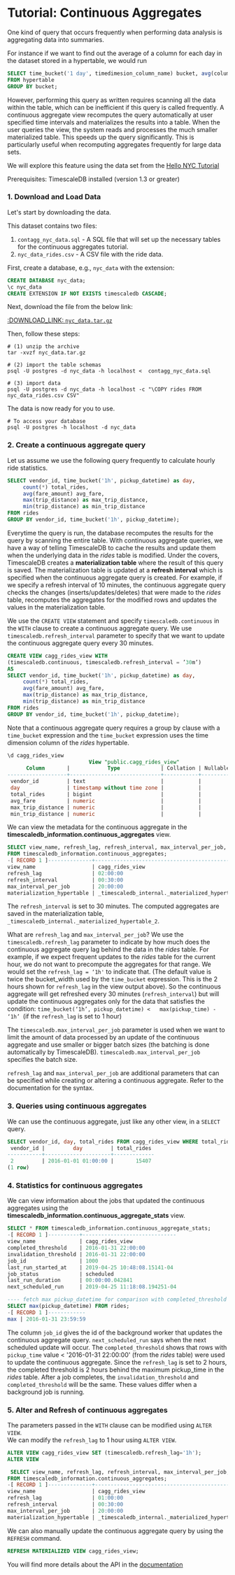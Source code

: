 
# Tutorial: Continuous Aggregates

One kind of query that occurs frequently when performing data analysis is
aggregating data into summaries.

For instance if we want to find out the average of a column for each day in the 
dataset stored in a hypertable, we would run 

``` sql
SELECT time_bucket('1 day', timedimesion_column_name) bucket, avg(column_name), stddev(column_name)
FROM hypertable
GROUP BY bucket;
```

However, performing this query as written requires scanning all the data within
the table, which can be inefficient if this query is called frequently. A 
continuous aggregate view recomputes the query automatically at user specified 
time intervals and materializes the results into a table. When the user 
queries the view, the system reads and processes the much smaller materialized 
table. This speeds up the query significantly. This is particularly useful when 
recomputing aggregates frequently for large data sets.

We will explore this feature using the data set from the [Hello NYC Tutorial][hello_nyc]

Prerequisites:
TimescaleDB installed (version 1.3 or greater)

### 1. Download and Load Data

Let's start by downloading the data.

This dataset contains two files:
1. `contagg_nyc_data.sql` - A SQL file that will set up the necessary tables
for the continuous aggregates tutorial.
1. `nyc_data_rides.csv` - A CSV file with the ride data.

First, create a database, e.g., `nyc_data` with the extension:

```sql
CREATE DATABASE nyc_data;
\c nyc_data
CREATE EXTENSION IF NOT EXISTS timescaledb CASCADE;
```

Next, download the file from the below link:

[:DOWNLOAD_LINK: `nyc_data.tar.gz`][nyc_data]

Then, follow these steps:

```
# (1) unzip the archive
tar -xvzf nyc_data.tar.gz

# (2) import the table schemas
psql -U postgres -d nyc_data -h localhost <  contagg_nyc_data.sql

# (3) import data
psql -U postgres -d nyc_data -h localhost -c "\COPY rides FROM nyc_data_rides.csv CSV"
```

The data is now ready for you to use.

```
# To access your database
psql -U postgres -h localhost -d nyc_data
```

### 2. Create a continuous aggregate query
Let us assume we use the following query frequently to calculate hourly ride statistics.

```sql
SELECT vendor_id, time_bucket('1h', pickup_datetime) as day,
     count(*) total_rides, 
     avg(fare_amount) avg_fare, 
     max(trip_distance) as max_trip_distance,
     min(trip_distance) as min_trip_distance
FROM rides
GROUP BY vendor_id, time_bucket('1h', pickup_datetime);
```
Everytime the query is run, the database recomputes the results for the query by 
scanning the entire table. With continuous aggregate queries, we have a way of 
telling TimescaleDB to cache the results and update them when the underlying
data in the *rides* table is modified. Under the covers, TimescaleDB creates 
a **materialization table** where the result of this query is saved. The 
materialization table is updated at a **refresh interval** which is specified
 when the continuous aggregate query is created. For example, if we 
specify a refresh interval of 10 minutes, the continuous aggregate query
 checks the changes (inserts/updates/deletes) that were made to the *rides* 
table, recomputes the aggregates for the modified rows and updates the 
values in the materialization table.


We use the `CREATE VIEW` statement and specify `timescaledb.continuous` in the 
`WITH` clause to create a continuous aggregate query. We use 
`timescaledb.refresh_interval` parameter to specify that we want to update the 
continuous aggregate query every 30 minutes.

```sql
CREATE VIEW cagg_rides_view WITH 
(timescaledb.continuous, timescaledb.refresh_interval = ’30m’)
AS
SELECT vendor_id, time_bucket('1h', pickup_datetime) as day,
     count(*) total_rides, 
     avg(fare_amount) avg_fare, 
     max(trip_distance) as max_trip_distance,
     min(trip_distance) as min_trip_distance
FROM rides
GROUP BY vendor_id, time_bucket('1h', pickup_datetime);
```
Note that a continuous aggregate query requires a group by clause with a 
`time_bucket` expression and the `time_bucket` expression uses the time dimension 
column of the *rides* hypertable.
```sql
\d cagg_rides_view
                          View "public.cagg_rides_view"
      Column       |            Type             | Collation | Nullable | Default 
-------------------+-----------------------------+-----------+----------+---------
 vendor_id         | text                        |           |          | 
 day               | timestamp without time zone |           |          | 
 total_rides       | bigint                      |           |          | 
 avg_fare          | numeric                     |           |          | 
 max_trip_distance | numeric                     |           |          | 
 min_trip_distance | numeric                     |           |          | 
```

We can view the metadata for the continuous aggregate in the 
**timescaledb_information.continuous_aggregates** view.

``` sql
SELECT view_name, refresh_lag, refresh_interval, max_interval_per_job, materialization_hypertable 
FROM timescaledb_information.continuous_aggregates;
-[ RECORD 1 ]--------------+-------------------------------------------------
view_name                  | cagg_rides_view
refresh_lag                | 02:00:00
refresh_interval           | 00:30:00
max_interval_per_job       | 20:00:00
materialization_hypertable | _timescaledb_internal._materialized_hypertable_2
```
The `refresh_interval` is set to 30 minutes. The computed aggregates are saved 
in the materialization table, `_timescaledb_internal._materialized_hypertable_2`. 

What are `refresh_lag` and `max_interval_per_job`? We use the 
`timescaledb.refresh_lag` parameter to indicate by how much does the continuous
 aggregate query lag behind the data in the *rides* table. For example, if we 
expect frequent updates to the *rides*  table for the current hour, we do not 
want to precompute the aggregates for that range. We would set the 
`refresh_lag = ‘1h'` to indicate that. (The default value is twice the 
bucket_width used by the `time_bucket` expression. This is the 2 hours shown for 
`refresh_lag` in the view output above). So the continuous aggregate will get 
refreshed every 30 minutes (`refresh_interval`) but will update the continuous 
aggregates only for the data that satisfies the condition: 
`time_bucket(‘1h’, pickup_datetime) <   max(pickup_time) - ‘1h’ `(if the 
`refresh_lag` is set to 1 hour)

The `timescaledb.max_interval_per_job` parameter is used when we want to limit 
the amount of data processed by an update of the continuous aggregate and use 
smaller or bigger batch sizes (the batching is done automatically by TimescaleDB). 
`timescaledb.max_interval_per_job` specifies the batch size.

`refresh_lag` and `max_interval_per_job` are additional parameters that can be 
specified while creating or altering a continuous aggregate. Refer to the 
documentation for the syntax.

### 3. Queries using continuous aggregates
We can use the continuous aggregate, just like any other view, in a `SELECT` query.

``` sql
SELECT vendor_id, day, total_rides FROM cagg_rides_view WHERE total_rides > 15000;
 vendor_id |         day         | total_rides 
-----------+---------------------+-------------
 2         | 2016-01-01 01:00:00 |       15407
(1 row)
```

### 4. Statistics for continuous aggregates

We can view information about the jobs that updated the continuous aggregates 
using the **timescaledb_information.continuous_aggregate_stats** view.

``` sql
SELECT * FROM timescaledb_information.continuous_aggregate_stats;
-[ RECORD 1 ]----------+------------------------------
view_name              | cagg_rides_view
completed_threshold    | 2016-01-31 22:00:00
invalidation_threshold | 2016-01-31 22:00:00
job_id                 | 1000
last_run_started_at    | 2019-04-25 10:48:08.15141-04
job_status             | scheduled
last_run_duration      | 00:00:00.042841
next_scheduled_run     | 2019-04-25 11:18:08.194251-04

---- fetch max pickup_datetime for comparison with completed_threshold ----
SELECT max(pickup_datetime) FROM rides;
-[ RECORD 1 ]------------
max | 2016-01-31 23:59:59

```

The column `job_id` gives the id of the background worker that updates the continuous 
aggregate query. `next_scheduled_run` says when the next scheduled update
will occur.  The `completed_threshold` shows that rows with 
`pickup_time` value < '2016-01-31 22:00:00' (from the *rides* table) were used 
to update the continuous aggregate. Since the `refresh_lag` is set to 2 hours,
the completed threshold is 2 hours behind the maximum pickup_time in the  
*rides* table.  After a job completes, the `invalidation_threshold` and 
`completed_threshold` will be the same. These values differ when a background 
job is running.


### 5. Alter and Refresh of continuous aggregates
The parameters passed in the `WITH` clause can be modified using `ALTER VIEW`.  
We can modify the `refresh_lag` to 1 hour using `ALTER VIEW`.

``` sql
ALTER VIEW cagg_rides_view SET (timescaledb.refresh_lag='1h');
ALTER VIEW

 SELECT view_name, refresh_lag, refresh_interval, max_interval_per_job, materialization_hypertable 
FROM timescaledb_information.continuous_aggregates;
-[ RECORD 1 ]--------------+-------------------------------------------------
view_name                  | cagg_rides_view
refresh_lag                | 01:00:00
refresh_interval           | 00:30:00
max_interval_per_job       | 20:00:00
materialization_hypertable | _timescaledb_internal._materialized_hypertable_2
```

We can also manually update the continuous aggregate query by using the 
`REFRESH` command.

``` sql
REFRESH MATERIALIZED VIEW cagg_rides_view;
```

You will find more details about the API in the [documentation][tsdb_doc]

[hello_nyc]: /tutorials/tutorial-hello-nyc
[nyc_data]: https://timescaledata.blob.core.windows.net/datasets/nyc_data.tar.gz
[tsdb_doc]: https://docs.timescale.com/api
